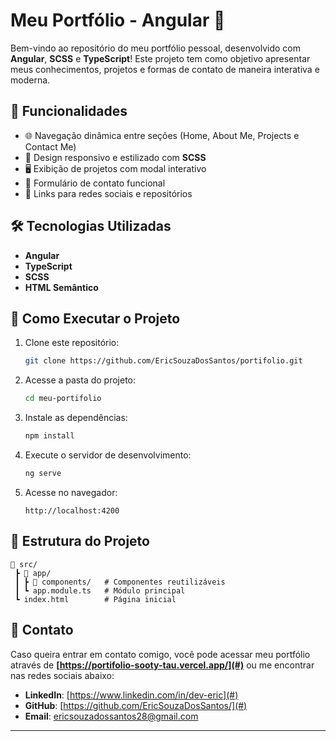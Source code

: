 # Meu Portfólio - Angular 🚀

Bem-vindo ao repositório do meu portfólio pessoal, desenvolvido com **Angular**, **SCSS** e **TypeScript**! Este projeto tem como objetivo apresentar meus conhecimentos, projetos e formas de contato de maneira interativa e moderna.

## 📌 Funcionalidades
- 🌐 Navegação dinâmica entre seções (Home, About Me, Projects e Contact Me)
- 🎨 Design responsivo e estilizado com **SCSS**
- 🖥️ Exibição de projetos com modal interativo
- 📧 Formulário de contato funcional
- 🔗 Links para redes sociais e repositórios

## 🛠️ Tecnologias Utilizadas
- **Angular**
- **TypeScript**
- **SCSS**
- **HTML Semântico**

## 🚀 Como Executar o Projeto
1. Clone este repositório:
   ```bash
   git clone https://github.com/EricSouzaDosSantos/portifolio.git
   ```
2. Acesse a pasta do projeto:
   ```bash
   cd meu-portifolio
   ```
3. Instale as dependências:
   ```bash
   npm install
   ```
4. Execute o servidor de desenvolvimento:
   ```bash
   ng serve
   ```
5. Acesse no navegador:
   ```
   http://localhost:4200
   ```

## 📂 Estrutura do Projeto
```
📁 src/
 ┣ 📂 app/
 ┃ ┣ 📂 components/   # Componentes reutilizáveis
 ┃ ┗ app.module.ts   # Módulo principal
 ┗ index.html        # Página inicial
```

## 📩 Contato
Caso queira entrar em contato comigo, você pode acessar meu portfólio através de **[https://portifolio-sooty-tau.vercel.app/](#)** ou me encontrar nas redes sociais abaixo:
- **LinkedIn**: [https://www.linkedin.com/in/dev-eric](#)
- **GitHub**: [https://github.com/EricSouzaDosSantos/](#)
- **Email**: ericsouzadossantos28@gmail.com

---

